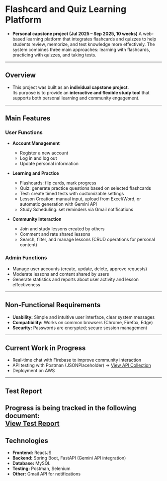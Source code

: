 # Flashcard and Quiz Learning Platform

- **Personal capstone project (Jul 2025 – Sep 2025, 10 weeks)**
   A web-based learning platform that integrates flashcards and quizzes to help students review, memorize, and test knowledge more effectively. The system combines three main approaches: learning with flashcards, practicing with quizzes, and taking tests.
---
## Overview
- This project was built as an **individual capstone project**.  
Its purpose is to provide an **interactive and flexible study tool** that supports both personal learning and community engagement.
---
## Main Features

### User Functions
- **Account Management**
  - Register a new account
  - Log in and log out
  - Update personal information  

- **Learning and Practice**
  - Flashcards: flip cards, mark progress
  - Quiz: generate practice questions based on selected flashcards
  - Test: create timed tests with customizable settings
  - Lesson Creation: manual input, upload from Excel/Word, or automatic generation with Gemini API
  - Study Scheduling: set reminders via Gmail notifications  

- **Community Interaction**
  - Join and study lessons created by others
  - Comment and rate shared lessons
  - Search, filter, and manage lessons (CRUD operations for personal content)

### Admin Functions
- Manage user accounts (create, update, delete, approve requests)
- Moderate lessons and content shared by users
- Generate statistics and reports about user activity and lesson effectiveness

---

## Non-Functional Requirements
- **Usability:** Simple and intuitive user interface, clear system messages  
- **Compatibility:** Works on common browsers (Chrome, Firefox, Edge)  
- **Security:** Passwords are encrypted; secure session management  

---

## Current Work in Progress
- Real-time chat with Firebase to improve community interaction  
- API testing with Postman (JSONPlaceholder) → [View API Collection](https://app.getpostman.com/join-team?invite_code=1896988308825b5f472a0ea81f8760bd4358a6cd73deca2c23a7815adc5ef95b&target_code=dcde96fbfb2901b36d80a2123632e938)  
- Deployment on AWS  
---
## Test Report
Progress is being tracked in the following document:  
[View Test Report](https://docs.google.com/spreadsheets/d/1kXi8L5MAiMwSSL7exDL4D8HUgQAzsIwN/edit?usp=sharing&ouid=112268585182906922050&rtpof=true&sd=true)
---
## Technologies
- **Frontend:** ReactJS  
- **Backend:** Spring Boot, FastAPI (Gemini API integration)  
- **Database:** MySQL  
- **Testing:** Postman, Selenium  
- **Other:** Gmail API for notifications  
